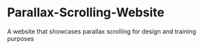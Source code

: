 # Parallax-Scrolling-Website
A website that showcases parallax scrolling for design and training purposes
